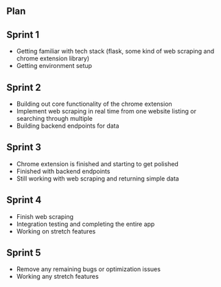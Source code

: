 ## Plan 

## Sprint 1
- Getting familiar with tech stack (flask, some kind of web scraping and chrome extension library)
- Getting environment setup

## Sprint 2
- Building out core functionality of the chrome extension
- Implement web scraping in real time from one website listing or searching through multiple
- Building backend endpoints for data

## Sprint 3
- Chrome extension is finished and starting to get polished
- Finished with backend endpoints
- Still working with web scraping and returning simple data

## Sprint 4
- Finish web scraping
- Integration testing and completing the entire app
- Working on stretch features

## Sprint 5
- Remove any remaining bugs or optimization issues
- Working any stretch features
